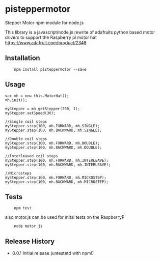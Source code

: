 # pisteppermotor
Stepper Motor npm module for node.js 

This library is a javascript/node.js rewrite of adafruits python based motor drivers to support the Raspberry pi motor hat https://www.adafruit.com/product/2348

## Installation

        npm install pisteppermotor --save

## Usage

    var mh = new this.MotorHat();
    mh.init();

    myStepper = mh.getStepper(200, 1);
    myStepper.setSpeed(30);

    //Single coil steps
    myStepper.step(100, mh.FORWARD, mh.SINGLE);
    myStepper.step(100, mh.BACKWARD, mh.SINGLE);

    //Double coil steps
    myStepper.step(100, mh.FORWARD, mh.DOUBLE);
    myStepper.step(100, mh.BACKWARD, mh.DOUBLE);

    //Interleaved coil steps
    myStepper.step(100, mh.FORWARD, mh.INTERLEAVE);
    myStepper.step(100, mh.BACKWARD, mh.INTERLEAVE);

    //Microsteps
    myStepper.step(100, mh.FORWARD, mh.MICROSTEP);
    myStepper.step(100, mh.BACKWARD, mh.MICROSTEP);

## Tests

        npm test

also motor.js can be used for inital tests on the RaspberryP

        node motor.js

## Release History

* 0.0.1 Initial release (untestetd with npm!)

